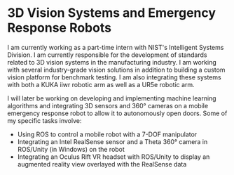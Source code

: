 # 3D Vision Systems and Emergency Response Robots

I am currently working as a part-time intern with NIST's Intelligent Systems Division. I am currently responsible for the development of standards related to 3D vision systems in the manufacturing industry. I am working with several industry-grade vision solutions in addition to building a custom vision platform for benchmark testing. I am also integrating these systems with both a KUKA iiwr robotic arm as well as a UR5e robotic arm.

I will later be working on developing and implementing machine learning algorithms and integrating 3D sensors and 360° cameras on a mobile emergency response robot to allow it to autonomously open doors. Some of my specific tasks involve:
- Using ROS to control a mobile robot with a 7-DOF manipulator
- Integrating an Intel RealSense sensor and a Theta 360° camera in ROS/Unity (in Windows) on the robot
- Integrating an Oculus Rift VR headset with ROS/Unity to display an augmented reality view overlayed with the RealSense data
